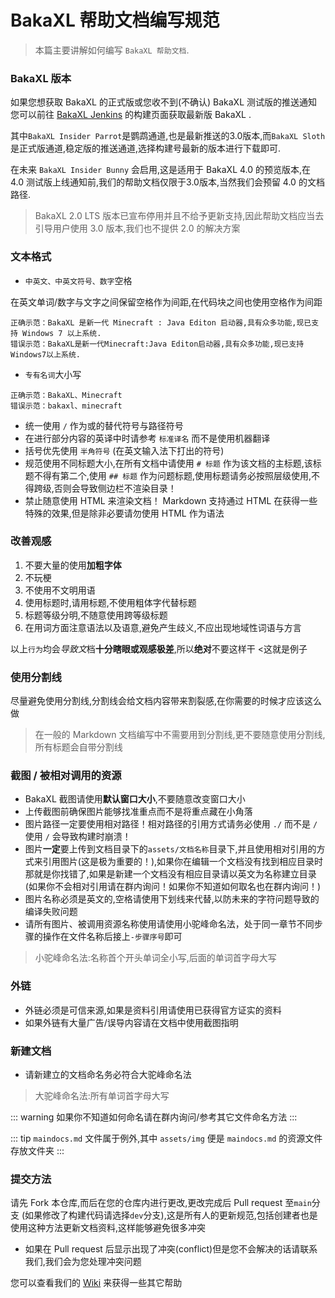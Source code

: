 # BakaXL 帮助文档编写规范

> 本篇主要讲解如何编写 `BakaXL 帮助文档`.

### BakaXL 版本

如果您想获取 BakaXL 的正式版或您收不到(不确认) BakaXL 测试版的推送通知您可以前往 [BakaXL Jenkins](http://jk-insider.bakaxl.com:8888/) 的构建页面获取最新版 BakaXL .

其中`BakaXL Insider Parrot`是鹦鹉通道,也是最新推送的3.0版本,而`BakaXL Sloth`是正式版通道,稳定版的推送通道,选择构建号最新的版本进行下载即可.

在未来 `BakaXL Insider Bunny` 会启用,这是适用于 BakaXL 4.0 的预览版本,在 4.0 测试版上线通知前,我们的帮助文档仅限于3.0版本,当然我们会预留 4.0 的文档路径.

> BakaXL 2.0 LTS 版本已宣布停用并且不给予更新支持,因此帮助文档应当去引导用户使用 3.0 版本,我们也不提供 2.0 的解决方案

### 文本格式

- `中英文、中英文符号、数字`空格

在英文单词/数字与文字之间保留空格作为间距,在代码块之间也使用空格作为间距

```text
正确示范：BakaXL 是新一代 Minecraft : Java Editon 启动器,具有众多功能,现已支持 Windows 7 以上系统.
错误示范：BakaXL是新一代Minecraft:Java Editon启动器,具有众多功能,现已支持Windows7以上系统.
```

- `专有名词`大小写

```text
正确示范：BakaXL、Minecraft
错误示范：bakaxl、minecraft
```

- 统一使用 `/` 作为或的替代符号与路径符号
- 在进行部分内容的英译中时请参考  `标准译名` 而不是使用机器翻译
- 括号优先使用 `半角符号` (在英文输入法下打出的符号)
- 规范使用不同标题大小,在所有文档中请使用 `# 标题` 作为该文档的主标题,该标题不得有第二个,使用 `## 标题` 作为问题标题,使用标题请务必按照层级使用,不得跨级,否则会导致侧边栏不渲染目录！
- 禁止随意使用 HTML 来渲染文档！ Markdown 支持通过 HTML 在获得一些特殊的效果,但是除非必要请勿使用 HTML 作为语法

### 改善观感

1. 不要大量的使用**加粗字体**
1. 不玩梗
1. 不使用不文明用语
1. 使用标题时,请用标题,不使用粗体字代替标题
1. 标题等级分明,不随意使用跨等级标题
1. 在用词方面注意语法以及语意,避免产生歧义,不应出现地域性词语与方言

以上`行为`均会*导致文*档**十分瞎眼或观感极差**,所以**绝对**不要这样干  <这就是例子

### 使用分割线

尽量避免使用分割线,分割线会给文档内容带来割裂感,在你需要的时候才应该这么做

> 在一般的 Markdown 文档编写中不需要用到分割线,更不要随意使用分割线,所有标题会自带分割线

### 截图 / 被相对调用的资源

- BakaXL 截图请使用**默认窗口大小**,不要随意改变窗口大小
- 上传截图前确保图片能够找准重点而不是将重点藏在小角落
- 图片路径一定要使用相对路径！相对路径的引用方式请务必使用 `./` 而不是 `/` 使用 `/` 会导致构建时崩溃！
- 图片**一定**要上传到文档目录下的`assets/文档名称`目录下,并且使用相对引用的方式来引用图片(这是极为重要的！),如果你在编辑一个文档没有找到相应目录时那就是你找错了,如果是新建一个文档没有相应目录请以英文为名称建立目录(如果你不会相对引用请在群内询问！如果你不知道如何取名也在群内询问！)
- 图片名称必须是英文的,空格请使用下划线来代替,以防未来的字符问题导致的编译失败问题
- 请所有图片、被调用资源名称使用请使用小驼峰命名法，处于同一章节不同步骤的操作在文件名称后接上`-步骤序号`即可

> 小驼峰命名法:名称首个开头单词全小写,后面的单词首字母大写

### 外链

- 外链必须是可信来源,如果是资料引用请使用已获得官方证实的资料
- 如果外链有大量广告/误导内容请在文档中使用截图指明

### 新建文档

- 请新建立的文档命名务必符合大驼峰命名法

> 大驼峰命名法:所有单词首字母大写

::: warning
如果你不知道如何命名请在群内询问/参考其它文件命名方法
:::

::: tip
`maindocs.md` 文件属于例外,其中 `assets/img` 便是 `maindocs.md` 的资源文件存放文件夹
:::

### 提交方法

请先 Fork 本仓库,而后在您的仓库内进行更改,更改完成后 Pull request 至`main`分支 (如果修改了构建代码请选择`dev`分支),这是所有人的更新规范,包括创建者也是使用这种方法更新文档资料,这样能够避免很多冲突

- 如果在 Pull request 后显示出现了冲突(conflict)但是您不会解决的话请联系我们,我们会为您处理冲突问题

您可以查看我们的 [Wiki](https://github.com/BakaXL-Support/BakaXL-QA-docs/wiki) 来获得一些其它帮助
